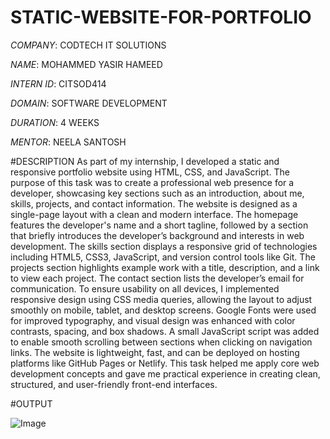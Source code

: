 # STATIC-WEBSITE-FOR-PORTFOLIO

*COMPANY*: CODTECH IT SOLUTIONS

*NAME*: MOHAMMED YASIR HAMEED

*INTERN ID*: CITSOD414

*DOMAIN*: SOFTWARE DEVELOPMENT

*DURATION*: 4 WEEKS

*MENTOR*: NEELA SANTOSH

#DESCRIPTION
As part of my internship, I developed a static and responsive portfolio website using HTML, CSS, and JavaScript. The purpose of this task was to create a professional web presence for a developer, showcasing key sections such as an introduction, about me, skills, projects, and contact information. The website is designed as a single-page layout with a clean and modern interface. The homepage features the developer's name and a short tagline, followed by a section that briefly introduces the developer’s background and interests in web development. The skills section displays a responsive grid of technologies including HTML5, CSS3, JavaScript, and version control tools like Git. The projects section highlights example work with a title, description, and a link to view each project. The contact section lists the developer’s email for communication. To ensure usability on all devices, I implemented responsive design using CSS media queries, allowing the layout to adjust smoothly on mobile, tablet, and desktop screens. Google Fonts were used for improved typography, and visual design was enhanced with color contrasts, spacing, and box shadows. A small JavaScript script was added to enable smooth scrolling between sections when clicking on navigation links. The website is lightweight, fast, and can be deployed on hosting platforms like GitHub Pages or Netlify. This task helped me apply core web development concepts and gave me practical experience in creating clean, structured, and user-friendly front-end interfaces.

#OUTPUT

![Image](https://github.com/user-attachments/assets/5529b9a6-3ccd-4931-b724-1a7c406dde21)
